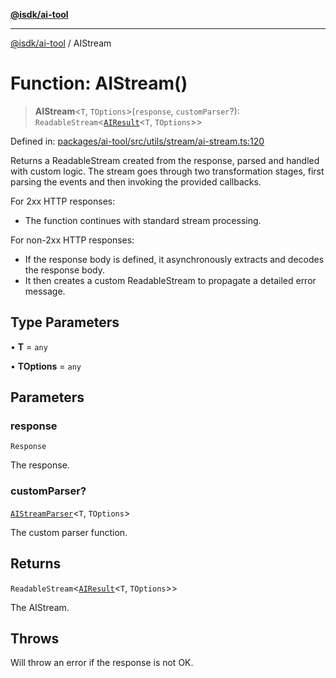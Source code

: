 [**@isdk/ai-tool**](../README.md)

***

[@isdk/ai-tool](../globals.md) / AIStream

# Function: AIStream()

> **AIStream**\<`T`, `TOptions`\>(`response`, `customParser`?): `ReadableStream`\<[`AIResult`](../interfaces/AIResult.md)\<`T`, `TOptions`\>\>

Defined in: [packages/ai-tool/src/utils/stream/ai-stream.ts:120](https://github.com/isdk/ai-tool.js/blob/7135b3a67072644f21685b76900b7f351401749e/src/utils/stream/ai-stream.ts#L120)

Returns a ReadableStream created from the response, parsed and handled with custom logic.
The stream goes through two transformation stages, first parsing the events and then
invoking the provided callbacks.

For 2xx HTTP responses:
- The function continues with standard stream processing.

For non-2xx HTTP responses:
- If the response body is defined, it asynchronously extracts and decodes the response body.
- It then creates a custom ReadableStream to propagate a detailed error message.

## Type Parameters

• **T** = `any`

• **TOptions** = `any`

## Parameters

### response

`Response`

The response.

### customParser?

[`AIStreamParser`](../interfaces/AIStreamParser.md)\<`T`, `TOptions`\>

The custom parser function.

## Returns

`ReadableStream`\<[`AIResult`](../interfaces/AIResult.md)\<`T`, `TOptions`\>\>

The AIStream.

## Throws

Will throw an error if the response is not OK.
